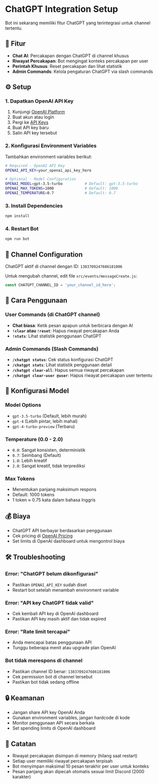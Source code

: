 # ChatGPT Integration Setup

Bot ini sekarang memiliki fitur ChatGPT yang terintegrasi untuk channel tertentu.

## 🚀 Fitur

- **Chat AI**: Percakapan dengan ChatGPT di channel khusus
- **Riwayat Percakapan**: Bot mengingat konteks percakapan per user
- **Perintah Khusus**: Reset percakapan dan lihat statistik
- **Admin Commands**: Kelola pengaturan ChatGPT via slash commands

## ⚙️ Setup

### 1. Dapatkan OpenAI API Key

1. Kunjungi [OpenAI Platform](https://platform.openai.com/)
2. Buat akun atau login
3. Pergi ke [API Keys](https://platform.openai.com/api-keys)
4. Buat API key baru
5. Salin API key tersebut

### 2. Konfigurasi Environment Variables

Tambahkan environment variables berikut:

```bash
# Required - OpenAI API Key
OPENAI_API_KEY=your_openai_api_key_here

# Optional - Model Configuration
OPENAI_MODEL=gpt-3.5-turbo          # Default: gpt-3.5-turbo
OPENAI_MAX_TOKENS=1000              # Default: 1000
OPENAI_TEMPERATURE=0.7              # Default: 0.7
```

### 3. Install Dependencies

```bash
npm install
```

### 4. Restart Bot

```bash
npm run bot
```

## 📍 Channel Configuration

ChatGPT aktif di channel dengan ID: `1383709247686181006`

Untuk mengubah channel, edit file `src/events/messageCreate.js`:
```javascript
const CHATGPT_CHANNEL_ID = 'your_channel_id_here';
```

## 🎯 Cara Penggunaan

### User Commands (di ChatGPT channel)

- **Chat biasa**: Ketik pesan apapun untuk berbicara dengan AI
- **`!clear` atau `!reset`**: Hapus riwayat percakapan Anda
- **`!stats`**: Lihat statistik penggunaan ChatGPT

### Admin Commands (Slash Commands)

- **`/chatgpt status`**: Cek status konfigurasi ChatGPT
- **`/chatgpt stats`**: Lihat statistik penggunaan detail
- **`/chatgpt clear-all`**: Hapus semua riwayat percakapan
- **`/chatgpt clear-user @user`**: Hapus riwayat percakapan user tertentu

## 🔧 Konfigurasi Model

### Model Options
- `gpt-3.5-turbo` (Default, lebih murah)
- `gpt-4` (Lebih pintar, lebih mahal)
- `gpt-4-turbo-preview` (Terbaru)

### Temperature (0.0 - 2.0)
- `0.0`: Sangat konsisten, deterministik
- `0.7`: Seimbang (Default)
- `1.0`: Lebih kreatif
- `2.0`: Sangat kreatif, tidak terprediksi

### Max Tokens
- Menentukan panjang maksimum respons
- Default: 1000 tokens
- 1 token ≈ 0.75 kata dalam bahasa Inggris

## 💰 Biaya

- ChatGPT API berbayar berdasarkan penggunaan
- Cek pricing di [OpenAI Pricing](https://openai.com/pricing)
- Set limits di OpenAI dashboard untuk mengontrol biaya

## 🛠️ Troubleshooting

### Error: "ChatGPT belum dikonfigurasi"
- Pastikan `OPENAI_API_KEY` sudah diset
- Restart bot setelah menambah environment variable

### Error: "API key ChatGPT tidak valid"
- Cek kembali API key di OpenAI dashboard
- Pastikan API key masih aktif dan tidak expired

### Error: "Rate limit tercapai"
- Anda mencapai batas penggunaan API
- Tunggu beberapa menit atau upgrade plan OpenAI

### Bot tidak merespons di channel
- Pastikan channel ID benar: `1383709247686181006`
- Cek permission bot di channel tersebut
- Pastikan bot tidak sedang offline

## 🔒 Keamanan

- Jangan share API key OpenAI Anda
- Gunakan environment variables, jangan hardcode di kode
- Monitor penggunaan API secara berkala
- Set spending limits di OpenAI dashboard

## 📝 Catatan

- Riwayat percakapan disimpan di memory (hilang saat restart)
- Setiap user memiliki riwayat percakapan terpisah
- Bot menyimpan maksimal 10 pesan terakhir per user untuk konteks
- Pesan panjang akan dipecah otomatis sesuai limit Discord (2000 karakter)